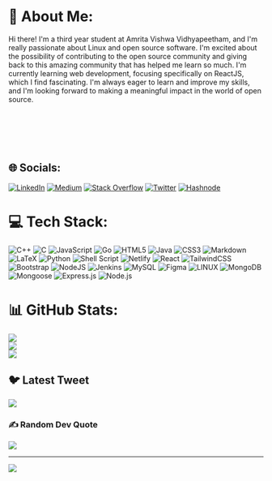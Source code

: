 # 💫 About Me:
Hi there! I'm a third year student at Amrita Vishwa Vidhyapeetham, and I'm really passionate about Linux and open source software. I'm excited about the possibility of contributing to the open source community and giving back to this amazing community that has helped me learn so much. I'm currently learning web development, focusing specifically on ReactJS, which I find fascinating. I'm always eager to learn and improve my skills, and I'm looking forward to making a meaningful impact in the world of open source.<br><br><br><br><br><br>

## 🌐 Socials:
[![LinkedIn](https://img.shields.io/badge/LinkedIn-%230077B5.svg?logo=linkedin&logoColor=white)](https://linkedin.com/in/gokul-l) [![Medium](https://img.shields.io/badge/Medium-12100E?logo=medium&logoColor=white)](https://medium.com/@gokul2003g) [![Stack Overflow](https://img.shields.io/badge/-Stackoverflow-FE7A16?logo=stack-overflow&logoColor=white)](https://stackoverflow.com/users/gokul-l) [![Twitter](https://img.shields.io/badge/Twitter-%231DA1F2.svg?logo=Twitter&logoColor=white)](https://twitter.com/gokul_carbide) [![Hashnode](https://img.shields.io/badge/Hashnode-2962FF?logo=hashnode&logoColor=white)](https://carbide.hashnode.dev/)


# 💻 Tech Stack:
![C++](https://img.shields.io/badge/c++-%2300599C.svg?style=flat&logo=c%2B%2B&logoColor=white) ![C](https://img.shields.io/badge/c-%2300599C.svg?style=flat&logo=c&logoColor=white) ![JavaScript](https://img.shields.io/badge/javascript-%23323330.svg?style=flat&logo=javascript&logoColor=%23F7DF1E) ![Go](https://img.shields.io/badge/go-%2300ADD8.svg?style=flat&logo=go&logoColor=white) ![HTML5](https://img.shields.io/badge/html5-%23E34F26.svg?style=flat&logo=html5&logoColor=white) ![Java](https://img.shields.io/badge/java-%23ED8B00.svg?style=flat&logo=java&logoColor=white) ![CSS3](https://img.shields.io/badge/css3-%231572B6.svg?style=flat&logo=css3&logoColor=white) ![Markdown](https://img.shields.io/badge/markdown-%23000000.svg?style=flat&logo=markdown&logoColor=white) ![LaTeX](https://img.shields.io/badge/latex-%23008080.svg?style=flat&logo=latex&logoColor=white) ![Python](https://img.shields.io/badge/python-3670A0?style=flat&logo=python&logoColor=ffdd54) ![Shell Script](https://img.shields.io/badge/shell_script-%23121011.svg?style=flat&logo=gnu-bash&logoColor=white) ![Netlify](https://img.shields.io/badge/netlify-%23000000.svg?style=flat&logo=netlify&logoColor=#00C7B7) ![React](https://img.shields.io/badge/react-%2320232a.svg?style=flat&logo=react&logoColor=%2361DAFB) ![TailwindCSS](https://img.shields.io/badge/tailwindcss-%2338B2AC.svg?style=flat&logo=tailwind-css&logoColor=white) ![Bootstrap](https://img.shields.io/badge/bootstrap-%23563D7C.svg?style=flat&logo=bootstrap&logoColor=white) ![NodeJS](https://img.shields.io/badge/node.js-6DA55F?style=flat&logo=node.js&logoColor=white) ![Jenkins](https://img.shields.io/badge/jenkins-%232C5263.svg?style=flat&logo=jenkins&logoColor=white) ![MySQL](https://img.shields.io/badge/mysql-%2300f.svg?style=flat&logo=mysql&logoColor=white) 	![Figma](https://img.shields.io/badge/figma-%23F24E1E.svg?style=flat&logo=figma&logoColor=white) ![LINUX](https://img.shields.io/badge/Linux-FCC624?style=flat&logo=linux&logoColor=black) ![MongoDB](https://img.shields.io/badge/MongoDB-%234ea94b.svg?style=flat&logo=mongodb&logoColor=white) ![Mongoose](https://img.shields.io/badge/mongoose-%23880000.svg?style=flat&logo=mongoose&logoColor=white) ![Express.js](https://img.shields.io/badge/express.js-%23404d59.svg?style=flat) ![Node.js](https://img.shields.io/badge/node.js-6DA55F?style=flat&logo=node.js&logoColor=white)

# 📊 GitHub Stats:
![](https://github-readme-stats.vercel.app/api?username=Gokul2003g&theme=gotham&hide_border=false&include_all_commits=true&count_private=true)<br/>
![](https://github-readme-streak-stats.herokuapp.com/?user=Gokul2003g&theme=gotham&hide_border=false)<br/>
![](https://github-readme-stats.vercel.app/api/top-langs/?username=Gokul2003g&theme=gotham&hide_border=false&include_all_commits=true&count_private=true&layout=compact)

## 🐦 Latest Tweet
[![](https://gtce.itsvg.in/api?username=Gokul26801715)](https://github.com/VishwaGauravIn/github-twitter-card-embed)

### ✍️ Random Dev Quote
![](https://quotes-github-readme.vercel.app/api?type=horizontal&theme=dark)

---
[![](https://visitcount.itsvg.in/api?id=Gokul2003g&icon=0&color=3)](https://visitcount.itsvg.in)

<!-- Proudly created with GPRM ( https://gprm.itsvg.in ) -->
